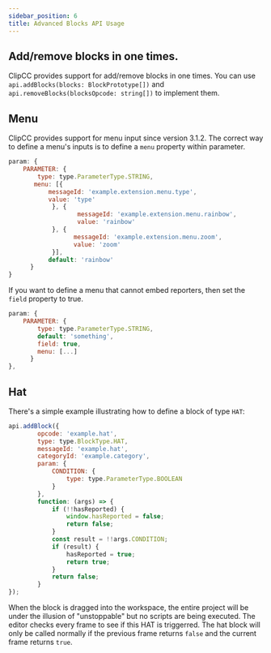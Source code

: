 ```yaml
---
sidebar_position: 6
title: Advanced Blocks API Usage
---
```

## Add/remove blocks in one times.
ClipCC provides support for add/remove blocks in one times. You can use ``api.addBlocks(blocks: BlockPrototype[])`` and ``api.removeBlocks(blocksOpcode: string[])`` to implement them.
## Menu
ClipCC provides support for menu input since version 3.1.2. The correct way to define a menu's inputs is to define a ``menu`` property within parameter.
```javascript
param: {
    PARAMETER: {
        type: type.ParameterType.STRING,
       menu: [{
           messageId: 'example.extension.menu.type',
           value: 'type'
            }, {
                   messageId: 'example.extension.menu.rainbow',
                   value: 'rainbow'
            }, {
                  messageId: 'example.extension.menu.zoom',
                  value: 'zoom'
            }],
           default: 'rainbow'
      }
}
```
If you want to define a menu that cannot embed reporters, then set the ``field`` property to true.
```javascript
param: {
    PARAMETER: {
        type: type.ParameterType.STRING,
        default: 'something',
        field: true,
        menu: [...]
      }
},
```
## Hat
There's a simple example illustrating how to define a block of type ``HAT``:
```javascript
api.addBlock({
        opcode: 'example.hat',
        type: type.BlockType.HAT,
        messageId: 'example.hat',
        categoryId: 'example.category',
        param: {
            CONDITION: {
                type: type.ParameterType.BOOLEAN
            }
        },
        function: (args) => {
            if (!!hasReported) {
                window.hasReported = false;
                return false;
            }
            const result = !!args.CONDITION;
            if (result) {
                hasReported = true;
                return true;
            }
            return false;
        }
});
```
When the block is dragged into the workspace, the entire project will be under the illusion of "unstoppable" but no scripts are being executed. The editor checks every frame to see if this HAT is triggerred. The hat block will only be called normally if the previous frame returns ``false`` and the current frame returns ``true``.